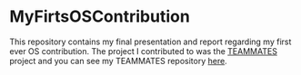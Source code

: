 # MyFirtsOSContribution
This repository contains my final presentation and report regarding my first ever OS contribution. The project I contributed to was the [TEAMMATES](https://github.com/TEAMMATES/teammates) project and you can see my TEAMMATES repository [here](https://github.com/Aliki-Ntouzgou/teammates).
